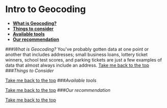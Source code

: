 Intro to Geocoding
=======================


- [**What is Geocoding?**](https://github.com/eklucas/Little-Helpers/blob/master/Intro_to_geocoding.md#what-is-geocoding) 
- [**Things to consider**](https://github.com/eklucas/Little-Helpers/blob/master/Intro_to_geocoding.md#things-to-consider)
- [**Available tools**](https://github.com/eklucas/Little-Helpers/blob/master/Intro_to_geocoding.md#available-tools)
- [**Our recommendation**](https://github.com/eklucas/Little-Helpers/blob/master/Intro_to_geocoding.md#our-recommendation) 


###_What is Geocoding?_
You've probably gotten data at one point or another that includes addresses; small business loans, lottery ticket winners, school test scores, and parking tickets are just a few examples of data that almost always include an address. 
[Take me back to the top](https://github.com/eklucas/Little-Helpers/blob/master/Intro_to_geocoding.md#intro-to-geocoding)
###_Things to Consider_


[Take me back to the top](https://github.com/eklucas/Little-Helpers/blob/master/Intro_to_geocoding.md#intro-to-geocoding)
###_Available tools_


[Take me back to the top](https://github.com/eklucas/Little-Helpers/blob/master/Intro_to_geocoding.md#intro-to-geocoding)
###_Our recommendation_


[Take me back to the top](https://github.com/eklucas/Little-Helpers/blob/master/Intro_to_geocoding.md#intro-to-geocoding)
